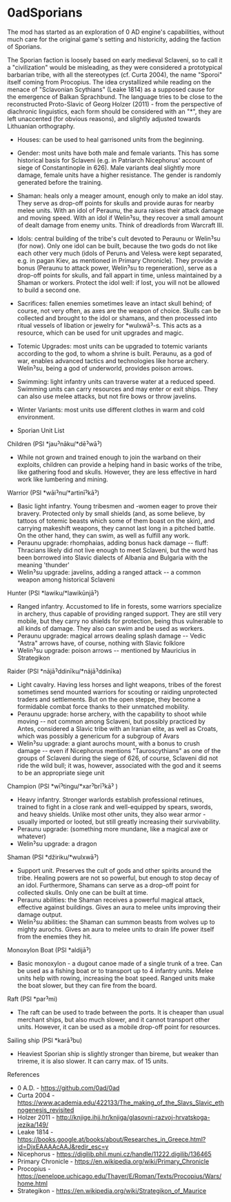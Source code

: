 # 0adSporians


The mod has started as an exploration of 0 AD engine's capabilities, without much care for the original game's setting and historicity, adding the faction of Sporians.

The Sporian faction is loosely based on early medieval Sclaveni, so to call it a "civilization" would be misleading, as they were considered a prototypical barbarian tribe, with all the stereotypes (cf. Curta 2004), the name "Sporoi" itself coming from Procopius. The idea crystallized while reading on the menace of "Sclavonian Scythians" (Leake 1814) as a supposed cause for the emergence of Balkan Sprachbund. The language tries to be close to the reconstructed Proto-Slavic of Georg Holzer (2011) - from the perspective of diachronic linguistics, each form should be considered with an "*", they are left unaccented (for obvious reasons), and slightly adjusted towards Lithuanian orthography. 

- Houses: can be used to heal garrisoned units from the beginning.

- Gender: most units have both male and female variants. This has some historical basis for Sclaveni (e.g. in Patriarch Nicephorus' account of siege of Constantinople in 626). Male variants deal slightly more damage, female units have a higher resistance. The gender is randomly generated before the training.

- Shaman: heals only a meager amount, enough only to make an idol stay. They serve as drop-off points for skulls and provide auras for nearby melee units. With an idol of Peraunu, the aura raises their attack damage and moving speed. With an idol if Welinˀsu, they recover a small amount of dealt damage from enemy units. Think of dreadlords from Warcraft III.

- Idols: central building of the tribe's cult devoted to Peraunu or Welinˀsu (for now). Only one idol can be built, because the two gods do not like each other very much (idols of Perunъ and Velesъ were kept separated, e.g. in pagan Kiev, as mentioned in Primary Chronicle). They provide a bonus (Peraunu to attack power, Welinˀsu to regeneration), serve as a drop-off points for skulls, and fall appart in time, unless maintained by a Shaman or workers. Protect the idol well: if lost, you will not be allowed to build a second one.

- Sacrifices: fallen enemies sometimes leave an intact skull behind; of course, not very often, as axes are the weapon of choice. Skulls can be collected and brought to the idol or shamans, and then processed into ritual vessels of libation or jewelry for *wulxwāˀ-s. This acts as a resource, which can be used for unit upgrades and magic.

- Totemic Upgrades: most units can be upgraded to totemic variants according to the god, to whom a shrine is built. Peraunu, as a god of war, enables advanced tactics and technologies like horse archery. Welinˀsu, being a god of underworld, provides poison arrows.

- Swimming: light infantry units can traverse water at a reduced speed. Swimming units can carry resources and may enter or exit ships. They can also use melee attacks, but not fire bows or throw javelins.

- Winter Variants: most units use different clothes in warm and cold environment.


- Sporian Unit List

Children (PSl *jauˀnāku/*dēˀwāˀ)
- While not grown and trained enough to join the warband on their exploits, children can provide a helping hand in basic works of the tribe, like gathering food and skulls. However, they are less effective in hard work like lumbering and mining.

Warrior (PSl *wāiˀnu/*artinīˀkāˀ)
- Basic light infantry. Young tribesmen and -women eager to prove their bravery. Protected only by small shields (and, as some believe, by tattoos of totemic beasts which some of them boast on the skin), and carrying makeshift weapons, they cannot last long in a pitched battle. On the other hand, they can swim, as well as fulfill any work.
- Peraunu upgrade: rhomphaias, adding bonus hack damage
-- fluff: Thracians likely did not live enough to meet Sclaveni, but the word has been borrowed into Slavic dialects of Albania and Bulgaria with the meaning 'thunder'
- Welinˀsu upgrade: javelins, adding a ranged attack
-- a common weapon among historical Sclaveni

Hunter (PSl *lawiku/*lawikūnjāˀ)
- Ranged infantry. Accustomed to life in forests, some warriors specialize in archery, thus capable of providing ranged support. They are still very mobile, but they carry no shields for protection, being thus vulnerable to all kinds of damage. They also can swim and be used as workers.
- Peraunu upgrade: magical arrows dealing splash damage
-- Vedic "Astra" arrows have, of course, nothing with Slavic folklore
- Welinˀsu upgrade: poison arrows
-- mentioned by Mauricius in Strategikon

Raider (PSl *nājāˀddinīku/*nājāˀddinīka)
- Light cavalry. Having less horses and light weapons, tribes of the forest sometimes send mounted warriors for scouting or raiding unprotected traders and settlements. But on the open steppe, they become a formidable combat force thanks to their unmatched mobility.
- Peraunu upgrade: horse archery, with the capability to shoot while moving
-- not common among Sclaveni, but possibly practiced by Antes, considered a Slavic tribe with an Iranian elite, as well as Croats, which was possibly a genericum for a subgroup of Avars
- Welinˀsu upgrade: a giant aurochs mount, with a bonus to crush damage
-- even if Nicephorus mentions "Tauroscythians" as one of the groups of Sclaveni during the siege of 626, of course, Sclaveni did not ride the wild bull; it was, however, associated with the god and it seems to be an appropriate siege unit

Champion (PSl *wīˀtingu/*xarˀbrīˀkāˀ )
- Heavy infantry. Stronger warlords establish professional retinues, trained to fight in a close rank and well-equipped by spears, swords, and heavy shields. Unlike most other units, they also wear armor - usually imported or looted, but still greatly increasing their survivability.
- Peraunu upgrade: (something more mundane, like a magical axe or whatever)
- Welinˀsu upgrade: a dragon

Shaman (PSl *džiriku/*wulxwāˀ)
- Support unit. Preserves the cult of gods and other spirits around the tribe. Healing powers are not so powerful, but enough to stop decay of an idol. Furthermore, Shamans can serve as a drop-off point for collected skulls. Only one can be built at time.
- Peraunu abilities: the Shaman receives a powerful magical attack, effective against buildings. Gives an aura to melee units improving their damage output.
- Welinˀsu abilities: the Shaman can summon beasts from wolves up to mighty aurochs. Gives an aura to melee units to drain life power itself from the enemies they hit.

Monoxylon Boat (PSl *aldijāˀ)
- Basic monoxylon - a dugout canoe made of a single trunk of a tree. Can be used as a fishing boat or to transport up to 4 infantry units. Melee units help with rowing, increasing the boat speed. Ranged units make the boat slower, but they can fire from the board. 

Raft (PSl *parˀmi)
- The raft can be used to trade between the ports. It is cheaper than usual merchant ships, but also much slower, and it cannot transport other units. However, it can be used as a mobile drop-off point for resources.

Sailing ship (PSl *karāˀbu)
- Heaviest Sporian ship is slightly stronger than bireme, but weaker than trireme, it is also slower. It can carry max. of 15 units.


References
- 0 A.D. - https://github.com/0ad/0ad 
- Curta 2004 - https://www.academia.edu/422133/The_making_of_the_Slavs_Slavic_ethnogenesis_revisited 
- Holzer 2011 - http://knjige.ihjj.hr/knjiga/glasovni-razvoj-hrvatskoga-jezika/149/ 
- Leake 1814 - https://books.google.at/books/about/Researches_in_Greece.html?id=DjxEAAAAcAAJ&redir_esc=y 
- Nicephorus - https://digilib.phil.muni.cz/handle/11222.digilib/136465
- Primary Chronicle - https://en.wikipedia.org/wiki/Primary_Chronicle
- Procopius - https://penelope.uchicago.edu/Thayer/E/Roman/Texts/Procopius/Wars/home.html
- Strategikon - https://en.wikipedia.org/wiki/Strategikon_of_Maurice

